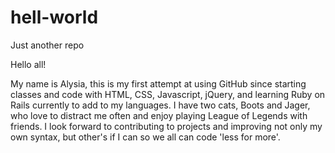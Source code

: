 # hell-world
Just another repo


Hello all!

My name is Alysia, this is my first attempt at using GitHub since starting classes and code with HTML, CSS, Javascript, jQuery, and learning Ruby on Rails currently to add to my languages. I have two cats, Boots and Jager, who love to distract me often and enjoy playing League of Legends with friends. I look forward to contributing to projects and improving not only my own syntax, but other's if I can so we all can code 'less for more'.
